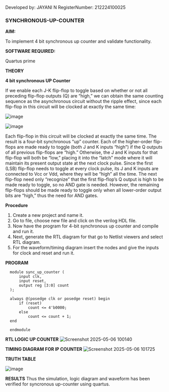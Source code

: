 Developed by: JAYANI N
RegisterNumber: 212224100025


### SYNCHRONOUS-UP-COUNTER

**AIM:**

To implement 4 bit synchronous up counter and validate functionality.

**SOFTWARE REQUIRED:**

Quartus prime

**THEORY**

**4 bit synchronous UP Counter**

If we enable each J-K flip-flop to toggle based on whether or not all preceding flip-flop outputs (Q) are “high,” we can obtain the same counting sequence as the asynchronous circuit without the ripple effect, since each flip-flop in this circuit will be clocked at exactly the same time:

![image](https://github.com/naavaneetha/SYNCHRONOUS-UP-COUNTER/assets/154305477/d5db3fa0-e413-404c-b80e-b2f39d82e7e8)


![image](https://github.com/naavaneetha/SYNCHRONOUS-UP-COUNTER/assets/154305477/52cb61eb-d04b-442d-810c-31185a68410b)

Each flip-flop in this circuit will be clocked at exactly the same time.
The result is a four-bit synchronous “up” counter. Each of the higher-order flip-flops are made ready to toggle (both J and K inputs “high”) if the Q outputs of all previous flip-flops are “high.”
Otherwise, the J and K inputs for that flip-flop will both be “low,” placing it into the “latch” mode where it will maintain its present output state at the next clock pulse.
Since the first (LSB) flip-flop needs to toggle at every clock pulse, its J and K inputs are connected to Vcc or Vdd, where they will be “high” all the time.
The next flip-flop need only “recognize” that the first flip-flop’s Q output is high to be made ready to toggle, so no AND gate is needed.
However, the remaining flip-flops should be made ready to toggle only when all lower-order output bits are “high,” thus the need for AND gates.

**Procedure**

1. Create a new project and name it.
2. Go to file, choose new file and click on the verilog HDL file.
3. Now have the program for 4-bit synchronous up counter and compile and run it.
4. Next, generate the RTL diagram for that go to Netlist viewers and select RTL diagram.
5. For the waveform/timing diagram insert the nodes and give the inputs for clock and reset and run it.

**PROGRAM**

      module sync_up_counter (
          input clk,
          input reset,
          output reg [3:0] count
      );
      
      always @(posedge clk or posedge reset) begin
          if (reset)
              count <= 4'b0000;
          else
              count <= count + 1;
      end
      
      endmodule


**RTL LOGIC UP COUNTER**
![Screenshot 2025-05-06 100140](https://github.com/user-attachments/assets/11dbbc34-1a43-4703-9d76-8a050b2ae5c6)


**TIMING DIAGRAM FOR IP COUNTER**
![Screenshot 2025-05-06 101725](https://github.com/user-attachments/assets/d5ed4d48-af0b-4443-931f-9e5d2f52bb47)


**TRUTH TABLE**

![image](https://github.com/user-attachments/assets/33fe9063-b902-4983-a0dd-280db8f4cb51)


**RESULTS**
Thus the simulation, logic diagram and waveform has been verified for syncronous up-counter using quartus.
